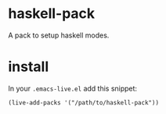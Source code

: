 haskell-pack
============

A pack to setup haskell modes.

# install

In your `.emacs-live.el` add this snippet:
```elisp
(live-add-packs '("/path/to/haskell-pack"))
```
